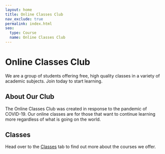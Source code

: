 ```yaml
---
layout: home
title: Online Classes Club
nav_exclude: true
permalink: index.html
seo:
  type: Course
  name: Online Classes Club
---
```


# Online Classes Club

We are a group of students offering free, high quality classes in a variety of academic subjects. Join today to start learning.

## About Our Club
The Online Classes Club was created in response to the pandemic of COVID-19. Our online classes are for those that want to continue learning more regardless of what is going on the world.

## Classes
Head over to the [Classes](#) tab to find out more about the courses we offer.
